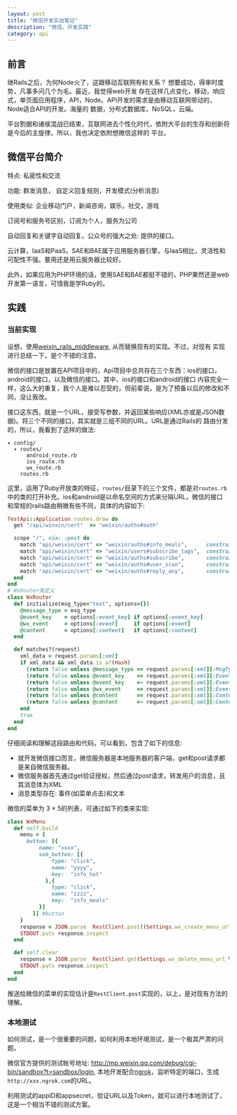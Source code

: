 ```yaml
---
layout: post
title: "微信开发实战笔记"
description: "微信，开发实践"
category: api
---
```


## 前言

继Rails之后，为何Node火了，这跟移动互联网有和关系？ 想要成功，得审时度势，凡事多问几个为毛。最近，我觉得web开发
存在这样几点变化，移动，响应式，单页面应用程序，API，Node。API开发的需求是由移动互联网带动的，Node适合API的开发。海量的
数据，分布式数据库，NoSQL，云端。

平台割据和诸侯混战已结束，互联网进去个性化时代，依附大平台的生存和创新将是今后的主旋律。所以，我也决定依附想微信这样的
平台。

## 微信平台简介

特点: 私密性和交流

功能: 群发消息， 自定义回复规则，开发模式(分析消息)

使用类似: 企业移动门户，新闻咨询，娱乐，社交，游戏

订阅号和服务号区别，订阅为个人，服务为公司

自动回复和关键字自动回复。公众号的强大之处: 提供的接口。

云计算，IaaS和PaaS，SAE和BAE属于应用服务器引擎，与IaaS相比，灵活性和可配性不强。要用还是用云服务器比较好。

此外，如果应用为PHP环境的话，使用SAE和BAE都挺不错的，PHP果然还是web开发第一语言，可惜我是学Ruby的。

## 实践

### 当前实现

设想，使用[weixin_rails_middleware](https://github.com/lanrion/weixin_rails_middleware), 从而替换现有的实现。不过，对现有
实现进行总结一下，是个不错的注意。

微信的接口是放置在API项目中的，Api项目中总共存在三个东西：ios的接口，android的接口，以及微信的接口。其中，ios的接口和android的接口
内容完全一样，这么大的重复，我个人是难以忍受的，但前辈说，是为了预备以后的修改和不同，没让我改。

接口这东西，就是一个URL，接受写参数，并返回某些响应(XML亦或是JSON数据)。将三个不同的接口，其实就是三组不同的URL。URL是通过Rails的
路由分发的，所以，我看到了这样的做法: 

```
▾ config/
  ▾ routes/
      android_route.rb
      ios_route.rb
      wx_route.rb
    routes.rb
```

这里，运用了Ruby开放类的特征，`routes/`目录下的三个文件，都是对`routes.rb`中的类的打开补充。ios和android是以命名空间的方式来分隔URL，微信的接口
和常规的rails路由稍微有些不同，具体的内容如下: 

```ruby
TestApi::Application.routes.draw do
  get "/api/winxin/cert"  => "weixin/auths#auth"

  scope "/", via: :post do
    match "api/weixin/cert" => "weixin/auths#info_meals",      constraints: WxRouter.new("event", event: "CLICK", event_key: "info_meals")
    match "api/weixin/cert" => "weixin/users#subscribe_tags",  constraints: WxRouter.new("text",  content: /^tag/i)    
    match "api/weixin/cert" => "weixin/auths#subscribe",       constraints: WxRouter.new("event", event: "subscribe")
    match "api/weixin/cert" => "weixin/auths#user_scan",       constraints: WxRouter.new("event", event: "SCAN",  event_key: /\d+/)
    match "api/weixin/cert" => "weixin/auths#reply_any",       constraints: lambda {|r| r.params} # 接受参代码参数
  end
end
# WxRouter类定义
class WxRouter
  def initialize(msg_type="text", options={})
    @message_type = msg_type
    @event_key    = options[:event_key] if options[:event_key]
    @wx_event     = options[:event]     if options[:event]
    @content      = options[:content]   if options[:content]
  end

  def matches?(request)
    xml_data = request.params[:xml]
    if xml_data && xml_data.is_a?(Hash)
      (return false unless @message_type == request.params[:xml][:MsgType])  if @message_type
      (return false unless @event_key    == request.params[:xml][:EventKey]) if @event_key && @event_key.is_a?(String)
      (return false unless @event_key    =~ request.params[:xml][:EventKey]) if @event_key && @event_key.is_a?(Regexp)
      (return false unless @wx_event     == request.params[:xml][:Event])    if @wx_event
      (return false unless @content      == request.params[:xml][:Content])  if @content && @content.is_a?(String)
      (return false unless @content      =~ request.params[:xml][:Content])  if @content && @content.is_a?(Regexp)
    end
    true
  end
end
```

仔细阅读和理解这段路由和代码，可以看到，包含了如下的信息: 

* 就开发微信接口而言，微信服务器是本地服务器的客户端，get和post请求都是来自微信服务器。
* 微信服务器首先通过get验证授权，然后通过post请求，转发用户的消息，且其消息体为XML
* 消息类型存在: 事件(如菜单点击)和文本

微信的菜单为 3 × 5的列表，可通过如下的类来实现: 

```ruby
class WxMenu
  def self.build
    menu = {
      button: [{
          name: "xxxx",
          sub_button: [{
              type: "click",
              name: "yyyy",
              key:  "info_hot"
            },{
              type: "click",
              name: "zzzz",
              key:  "info_meals"
          }]
        }] #button
    }
    response = JSON.parse  RestClient.post((Settings.wx_create_menu_url % WxAccessToken.token),  menu.to_json, content_type: "application/json")
    STDOUT.puts response.inspect
  end

  def self.clear
    response = JSON.parse  RestClient.get(Settings.wx_delete_menu_url % WxAccessToken.token)
    STDOUT.puts response.inspect
  end
end
```

推送给微信的菜单的实现估计是`RestClient.post`实现的，以上，是对现有方法的理解。

### 本地测试

如何测试，是一个很重要的问题，如何利用本地环境测试，是一个极其严肃的问题。

微信官方提供的测试帐号地址: <http://mp.weixin.qq.com/debug/cgi-bin/sandbox?t=sandbox/login>, 本地开发配合[ngrok](https://ngrok.com/)，监听特定的端口，生成`http://xxx.ngrok.com`的URL。

利用测试的appID和appsecret，验证URL以及Token，就可以进行本地测试了，这是一个相当不错的测试方案。


